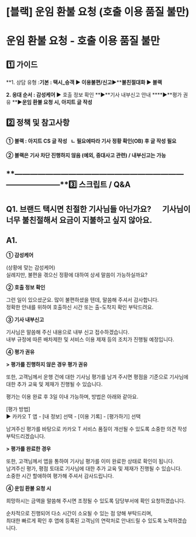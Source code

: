 # [블랙] 운임 환불 요청 (호출 이용 품질 불만)

**운임 환불 요청 - 호출 이용 품질 불만**
==========================

**1️⃣ 가이드**
-----------

**1. 상담 유형 :****기본 : 택시\_승객 ▶ 이용불편/신고****▶****불친절대화 ▶ 블랙**

**2. 응대 순서 : 감성케어 ▶** 호출 정보 확인 **▶**기사 내부신고 안내 ****▶**평가 권유 **▶**운임 환불 요청 시, 아지트 글 작성**

**2️⃣ 정책 및 참고사항**
-----------------

#### **① 블랙 : 아지트 CS 글 작성   ㄴ 필요에따라 기사 정황 확인(OB) 후 글 작성 필요**

**② 블랙은 기사 차단 진행하지 않음 (예외, 중대사고 관련) / 내부신고는 가능**

**―****―****―****―****―****―****―****―****―****―****―****―****―****―****―****―****―****―****―****―****―****―****―****―****―****―****―****―****―****3️⃣ 스크립트 / Q&A**
-------------------------------------------------------------------------------------------------------------------------------------------------------------------

**Q1. 브랜드 택시면 친절한 기사님들 아닌가요?      기사님이 너무 불친절해서 요금이 지불하고 싶지 않아요.**
------------------------------------------------------------------

**A1.**
-------

**① 감성케어**

(상황에 맞는 감성케어)  
실례지만, 불편을 겪으신 정황에 대하여 상세 말씀이 가능하실까요?

**② 호출 정보 확인**

그런 일이 있으셨군요. 많이 불편하셨을 텐데, 말씀해 주셔서 감사합니다.   
정확한 안내를 위하여 호출하신 시간 또는 출-도착지 확인 부탁드려요.

**③ 기사 내부신고**

기사님은 말씀해 주신 내용으로 내부 신고 접수하겠습니다.   
내부 규정에 따른 배차제한 및 서비스 이용 제재 등의 조치가 진행될 예정입니다.

**④ 평가 권유**

**> 평가를 진행하지 않은 경우 평가 권유**

또한, 고객님께서 운행 건에 대한 기사님 평가를 남겨 주시면 평점을 기준으로 기사님에 대한 추가 교육 및 제재가 진행될 수 있습니다.

평가는 이용 완료 후 3일 이내 가능하며, 방법은 아래와 같아요.

[평가 방법]  
▶ 카카오 T 앱 - [내 정보] 선택 - [이용 기록] - [평가하기] 선택

남겨주신 평가를 바탕으로 카카오 T 서비스 품질이 개선될 수 있도록 소중한 의견 작성 부탁드리겠습니다.

**> 평가를 완료한 경우**

또한, 고객님께서 앱을 통하여 기사님 평가를 이미 완료한 상태로 확인이 됩니다.  
남겨주신 평가, 평점 토대로 기사님에 대한 추가 교육 및 제재가 진행될 수 있습니다.  
소중한 시간 할애하여 평가해 주셔서 감사드립니다.

**④ 운임 환불 요청 시**

희망하시는 금액을 말씀해 주시면 조정될 수 있도록 담당부서에 확인 요청하겠습니다.

순차적으로 진행되어 다소 시간이 소요될 수 있는 점 양해 부탁드리며,  
최대한 빠르게 확인 후 앱에 등록된 고객님의 연락처로 안내드릴 수 있도록 노력하겠습니다.